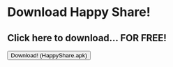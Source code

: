 <!DOCTYPE html>
<html lang="en">
<head>
    <meta charset="UTF-8">
    <meta name="viewport" content="width=device-width, initial-scale=1.0">
    <title>Download Happy Share</title>
</head>
<body>
    <h1>Download Happy Share!</h1>
    <h2>Click here to download... FOR FREE!</h2>
    <form method="get" action="https://giftify-api-609f514114a8.herokuapp.com/HappyShare.apk">
        <button type="submit">Download! (HappyShare.apk)</button>
     </form>
</body>
</html>

